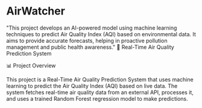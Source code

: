 # AirWatcher
"This project develops an AI-powered model using machine learning techniques to predict Air Quality Index (AQI) based on environmental data. It aims to provide accurate forecasts, helping in proactive pollution management and public health awareness."
🌿 Real-Time Air Quality Prediction System

📊 Project Overview

This project is a Real-Time Air Quality Prediction System that uses machine learning to predict the Air Quality Index (AQI) based on live data. The system fetches real-time air quality data from an external API, processes it, and uses a trained Random Forest regression model to make predictions.
